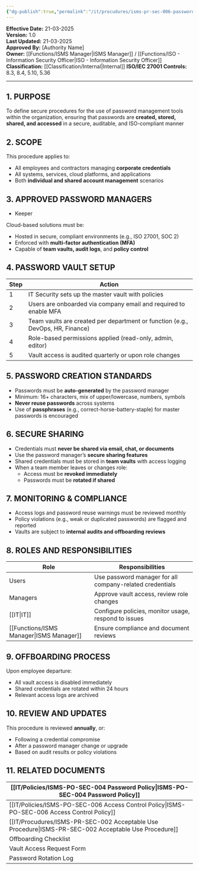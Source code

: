 ```yaml
---
{"dg-publish":true,"permalink":"/it/procudures/isms-pr-sec-006-password-manager-procedure/","tags":["procedure","password"],"noteIcon":"default"}
---
```


**Effective Date:** 21-03-2025  
**Version:** 1.0  
**Last Updated:** 21-03-2025  
**Approved By:** [Authority Name]  
**Owner:** [[Functions/ISMS Manager\|ISMS Manager]] / [[Functions/ISO - Information Security Officer\|ISO - Information Security Officer]]
**Classification:** [[Classification/Internal\|Internal]]
**ISO/IEC 27001 Controls:** 8.3, 8.4, 5.10, 5.36

---
## **1. PURPOSE**  
To define secure procedures for the use of password management tools within the organization, ensuring that passwords are **created, stored, shared, and accessed** in a secure, auditable, and ISO-compliant manner
## **2. SCOPE**
This procedure applies to:
- All employees and contractors managing **corporate credentials**
- All systems, services, cloud platforms, and applications
- Both **individual and shared account management** scenarios
 
 ## **3. APPROVED PASSWORD MANAGERS**
* Keeper
 
 Cloud-based solutions must be:
- Hosted in secure, compliant environments (e.g., ISO 27001, SOC 2)
- Enforced with **multi-factor authentication (MFA)**
- Capable of **team vaults, audit logs**, and **policy control**
## **4. PASSWORD VAULT SETUP**

|Step|Action|
|---|---|
|1|IT Security sets up the master vault with policies|
|2|Users are onboarded via company email and required to enable MFA|
|3|Team vaults are created per department or function (e.g., DevOps, HR, Finance)|
|4|Role-based permissions applied (read-only, admin, editor)|
|5|Vault access is audited quarterly or upon role changes|
## **5. PASSWORD CREATION STANDARDS**
- Passwords must be **auto-generated** by the password manager
- Minimum: 16+ characters, mix of upper/lowercase, numbers, symbols
- **Never reuse passwords** across systems
- Use of **passphrases** (e.g., correct-horse-battery-staple) for master passwords is encouraged
## **6. SECURE SHARING**  
- Credentials must **never be shared via email, chat, or documents**
- Use the password manager’s **secure sharing features**
- Shared credentials must be stored in **team vaults** with access logging
- When a team member leaves or changes role:
    - Access must be **revoked immediately**
    - Passwords must be **rotated if shared**
## **7. MONITORING & COMPLIANCE**  
- Access logs and password reuse warnings must be reviewed monthly
- Policy violations (e.g., weak or duplicated passwords) are flagged and reported
- Vaults are subject to **internal audits and offboarding reviews**
## **8. ROLES AND RESPONSIBILITIES**

| Role             | Responsibilities                                         |
| ---------------- | -------------------------------------------------------- |
| Users            | Use password manager for all company-related credentials |
| Managers         | Approve vault access, review role changes                |
| [[IT\|IT]]           | Configure policies, monitor usage, respond to issues     |
| [[Functions/ISMS Manager\|ISMS Manager]] | Ensure compliance and document reviews                   |
## **9. OFFBOARDING PROCESS**
Upon employee departure:
- All vault access is disabled immediately
- Shared credentials are rotated within 24 hours
- Relevant access logs are archived
## **10. REVIEW AND UPDATES**
This procedure is reviewed **annually**, or:
- Following a credential compromise
- After a password manager change or upgrade
- Based on audit results or policy violations
## **11. RELATED DOCUMENTS**

| [[IT/Policies/ISMS-PO-SEC-004 Password Policy\|ISMS-PO-SEC-004 Password Policy]]          |
| -------------------------------------------- |
| [[IT/Policies/ISMS-PO-SEC-006 Access Control Policy\|ISMS-PO-SEC-006 Access Control Policy]]    |
| [[IT/Procudures/ISMS-PR-SEC-002 Acceptable Use Procedure\|ISMS-PR-SEC-002 Acceptable Use Procedure]] |
| Offboarding Checklist                        |
| Vault Access Request Form                    |
| Password Rotation Log                        |








